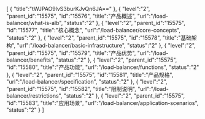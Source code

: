 [
	{
		"title":"tWJPAO9lvS3burKJvQn6JA=="
	},
	{
		"level":"2",
		"parent_id":"15575",
		"id":"15576",
		"title":"产品概述",
		"url":"/load-balancer/what-is-alb",
		"status":"2"
	},
	{
		"level":"2",
		"parent_id":"15575",
		"id":"15577",
		"title":"核心概念",
		"url":"/load-balancer/core-concepts",
		"status":"2"
	},
	{
		"level":"2",
		"parent_id":"15575",
		"id":"15578",
		"title":"基础架构",
		"url":"/load-balancer/basic-infrastructure",
		"status":"2"
	},
	{
		"level":"2",
		"parent_id":"15575",
		"id":"15579",
		"title":"产品优势",
		"url":"/load-balancer/benefits",
		"status":"2"
	},
	{
		"level":"2",
		"parent_id":"15575",
		"id":"15580",
		"title":"产品功能",
		"url":"/load-balancer/functions",
		"status":"2"
	},
	{
		"level":"2",
		"parent_id":"15575",
		"id":"15581",
		"title":"产品规格",
		"url":"/load-balancer/specification",
		"status":"2"
	},
	{
		"level":"2",
		"parent_id":"15575",
		"id":"15582",
		"title":"限制说明",
		"url":"/load-balancer/restrictions",
		"status":"2"
	},
	{
		"level":"2",
		"parent_id":"15575",
		"id":"15583",
		"title":"应用场景",
		"url":"/load-balancer/application-scenarios",
		"status":"2"
	}
]